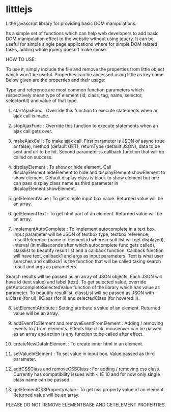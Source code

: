 littlejs
========

Little javascript library for providing basic DOM manipulations.

Its a simple set of functions which can help web developers to add basic DOM manipulation effect to the website without using jquery. It can be useful for simple single page applications where for simple DOM related tasks, adding whole jquery doesn't make sense.



HOW TO USE:

To use it, simply include the file and remove the properties from little object which won't be useful. Properties can be accessed using little as key name. Below given are the properties and their usage:
  
Type and reference are most common function parameters which respectively mean type of element (id, class, tag, name, selector, selectorAll) and value of that type.

1) startAjaxFunc : Override this function to execute statements when an ajax call is made.

2) stopAjaxFunc : Override this function to execute statements when an ajax call gets over.

3) makeAjaxCall : To make ajax call. First parameter is JSON of async (true or false), method (default GET), returnType (default JSON), data to be sent and url to be hit. Second parameter is callback function that will be called on success.

4) displayElement : To show or hide element. Call displayElement.hideElement to hide and displayElement.showElement to show element. Default display class is block to show element but one can pass display class name as third parameter in displayElement.showElement.

5) getElementValue : To get simple input box value. Returned value will be an array.

6) getElementText : To get html part of an element. Returned value will be an array.

7) implementAutoComplete : To implement autocomplete in a text box. Input parameter will be JSON of textbox type, textbox reference, resultReference (name of element id where result list will get displayed), interval (in milliseconds after which autocomplete func gets called), classlist to beautify result list and a callback function. Callback function will have text, callback1 and args as input parameters. Text is what user searches and callback1 is the function that will be called taking search result and args as parameters.  

Search results will be passed as an array of JSON objects. Each JSON will have id (text value) and label (text). To get selected value, override getAutocompleteSelectedValue function of the library which has value as parameter. To beautify resultlist,  classList will be passed as JSON with ulClass (for ul), liClass (for li) and selectedClass (for hovered li). 

8) setElementAttribute : Setting attribute's value of an element. Returned value will be an array.

9) addEventToElement and removeEventFromElement : Adding / removing events to / from elements. Effects like click, mouseover can be passed as an array and action is any function to be called after effect.

10) createNewDataInElement : To create inner html in an element.

11) setValueInElement : To set value in input box. Value passed as third parameter.

12) addCSSClass and removeCSSClass : For adding / removing css class. Currently has compatibility issues with < IE 10 and for now only single class name can be passed.

13) getElementCSSPropertyValue : To get css property value of an element. Returned value will be an array.

PLEASE DO NOT REMOVE ELEMENTBASE AND GETELEMENT PROPERTIES.
